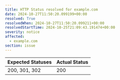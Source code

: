 ```yaml
---
title: HTTP Status resolved for example.com
date: 2024-10-27T11:50:20.099199+00:00
resolved: True
resolvedWhen: 2024-10-27T11:50:20.099211+00:00
resolvedStartTime: 2024-10-25T21:09:43.191474+00:00
severity: notice
affected:
  - example.com
section: issue
---
```


| Expected Statuses | Actual Status  |
|-------------------|----------------|
| 200, 301, 302 | 200 |

